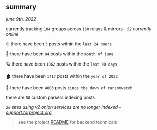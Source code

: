 
## summary
_june 9th, 2022_

currently tracking `104` groups across `150` relays & mirrors - _`52` currently online_

⏲ there have been `3` posts within the `last 24 hours`

🦈 there have been `84` posts within the `month of june`

🪐 there have been `1062` posts within the `last 90 days`

🏚 there have been `1717` posts within the `year of 2022`

🦕 there have been `4003` posts `since the dawn of ransomwatch`

there are `50` custom parsers indexing posts

_`20` sites using v2 onion services are no longer indexed - [support.torproject.org](https://support.torproject.org/onionservices/v2-deprecation/)_

> see the project [README](https://github.com/joshhighet/ransomwatch#ransomwatch--) for backend technicals
